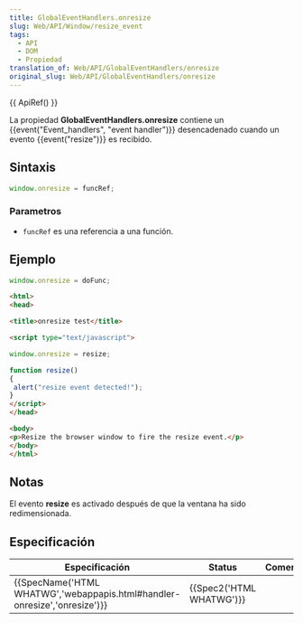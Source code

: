 ```yaml
---
title: GlobalEventHandlers.onresize
slug: Web/API/Window/resize_event
tags:
  - API
  - DOM
  - Propiedad
translation_of: Web/API/GlobalEventHandlers/onresize
original_slug: Web/API/GlobalEventHandlers/onresize
---
```

{{ ApiRef() }}

La propiedad **GlobalEventHandlers.onresize** contiene un {{event("Event_handlers", "event handler")}} desencadenado cuando un evento {{event("resize")}} es recibido.

## Sintaxis

```js
window.onresize = funcRef;
```

### Parametros

- `funcRef` es una referencia a una función.

## Ejemplo

```js
window.onresize = doFunc;
```

```html
<html>
<head>

<title>onresize test</title>

<script type="text/javascript">

window.onresize = resize;

function resize()
{
 alert("resize event detected!");
}
</script>
</head>

<body>
<p>Resize the browser window to fire the resize event.</p>
</body>
</html>
```

## Notas

El evento **resize** es activado después de que la ventana ha sido redimensionada.

## Especificación

| Especificación                                                                                   | Status                           | Comentario |
| ------------------------------------------------------------------------------------------------ | -------------------------------- | ---------- |
| {{SpecName('HTML WHATWG','webappapis.html#handler-onresize','onresize')}} | {{Spec2('HTML WHATWG')}} |            |
